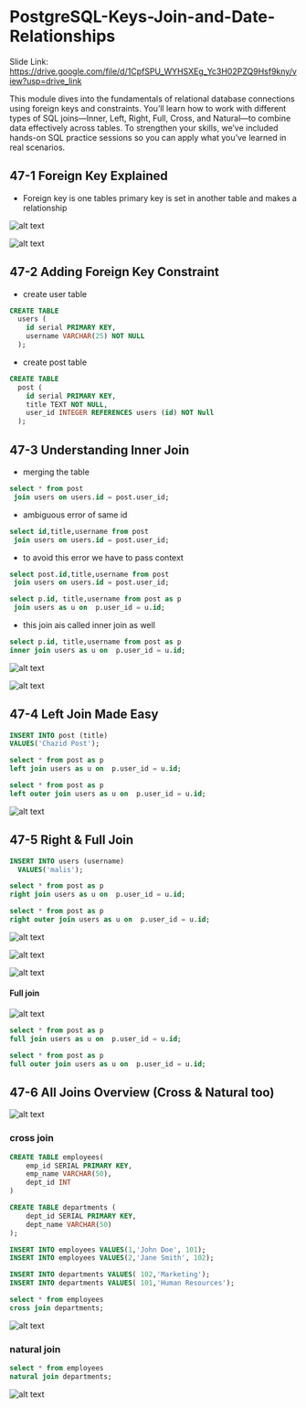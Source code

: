# PostgreSQL-Keys-Join-and-Date-Relationships

Slide Link: https://drive.google.com/file/d/1CpfSPU_WYHSXEg_Yc3H02PZQ9Hsf9kny/view?usp=drive_link



This module dives into the fundamentals of relational database connections using foreign keys and constraints. You’ll learn how to work with different types of SQL joins—Inner, Left, Right, Full, Cross, and Natural—to combine data effectively across tables. To strengthen your skills, we’ve included hands-on SQL practice sessions so you can apply what you’ve learned in real scenarios.


## 47-1 Foreign Key Explained
- Foreign key is one tables primary key is set in another table and makes a relationship 

![alt text](image.png)

![alt text](image-1.png)

## 47-2 Adding Foreign Key Constraint

- create user table 

```sql 
CREATE TABLE
  users (
    id serial PRIMARY KEY,
    username VARCHAR(25) NOT NULL
  );
```

- create post table 

```sql
CREATE TABLE
  post (
    id serial PRIMARY KEY,
    title TEXT NOT NULL,
    user_id INTEGER REFERENCES users (id) NOT Null
  );
```

## 47-3 Understanding Inner Join
- merging the table

```sql
select * from post
 join users on users.id = post.user_id;
```

- ambiguous error of same id

```sql 
select id,title,username from post
 join users on users.id = post.user_id;
```

- to avoid this error we have to pass context 

```sql 
select post.id,title,username from post
 join users on users.id = post.user_id;
```

```sql 
select p.id, title,username from post as p
 join users as u on  p.user_id = u.id;
```

- this join ais called inner join as well 

```sql 
select p.id, title,username from post as p
inner join users as u on  p.user_id = u.id;
```
![alt text](image-2.png)

![alt text](image-3.png)


## 47-4 Left Join Made Easy

```sql 
INSERT INTO post (title)
VALUES('Chazid Post');

select * from post as p
left join users as u on  p.user_id = u.id;
```
```sql 
select * from post as p
left outer join users as u on  p.user_id = u.id;
```

![alt text](image-4.png)

## 47-5 Right & Full Join

```sql 
INSERT INTO users (username)
  VALUES('malis');

select * from post as p
right join users as u on  p.user_id = u.id;
```
```sql 
select * from post as p
right outer join users as u on  p.user_id = u.id;
```

![alt text](image-5.png)

![alt text](image-6.png)

![alt text](image-7.png)



#### Full join 

![alt text](image-8.png)

```sql 
select * from post as p
full join users as u on  p.user_id = u.id;
```

```sql 
select * from post as p
full outer join users as u on  p.user_id = u.id;
```

## 47-6 All Joins Overview (Cross & Natural too)

![alt text](image-9.png)

### cross join 

```sql 
CREATE TABLE employees(
    emp_id SERIAL PRIMARY KEY,
    emp_name VARCHAR(50),
    dept_id INT
)

CREATE TABLE departments (
    dept_id SERIAL PRIMARY KEY,
    dept_name VARCHAR(50)
);

INSERT INTO employees VALUES(1,'John Doe', 101);
INSERT INTO employees VALUES(2,'Jane Smith', 102);

INSERT INTO departments VALUES( 102,'Marketing');
INSERT INTO departments VALUES( 101,'Human Resources');

select * from employees 
cross join departments;
```

![alt text](image-11.png)

### natural join 

```sql 
select * from employees 
natural join departments;
```

![alt text](image-12.png)

